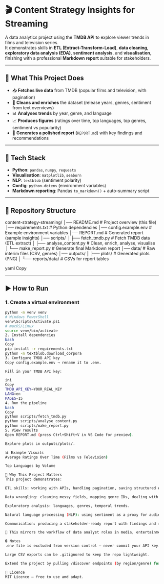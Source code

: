 # 🎬 Content Strategy Insights for Streaming  

A data analytics project using the **TMDB API** to explore viewer trends in films and television series.  
It demonstrates skills in **ETL (Extract-Transform-Load)**, **data cleaning**, **exploratory data analysis (EDA)**, **sentiment analysis**, and **visualisation**, finishing with a professional **Markdown report** suitable for stakeholders.  

---

## 🚀 What This Project Does  
- 📥 **Fetches live data** from TMDB (popular films and television, with pagination)  
- 🧹 **Cleans and enriches** the dataset (release years, genres, sentiment from text overviews)  
- 📊 **Analyses trends** by year, genre, and language  
- 📈 **Produces figures** (ratings over time, top languages, top genres, sentiment vs popularity)  
- 📝 **Generates a polished report** (`REPORT.md`) with key findings and recommendations  

---

## 🧰 Tech Stack  
- **Python**: `pandas`, `numpy`, `requests`  
- **Visualisation**: `matplotlib`, `seaborn`  
- **NLP**: `textblob` (sentiment polarity)  
- **Config**: `python-dotenv` (environment variables)  
- **Markdown reporting**: Pandas `to_markdown()` + auto-summary script  

---

## 📁 Repository Structure  

content-strategy-streaming/
│── README.md # Project overview (this file)
│── requirements.txt # Python dependencies
│── config.example.env # Example environment variables
│── REPORT.md # Generated report (sample insights)
│── scripts/
│ ├── fetch_tmdb.py # Fetch TMDB data (ETL extract)
│ ├── analyse_content.py # Clean, enrich, analyse, visualise
│ └── make_report.py # Generate final Markdown report
│── data/ # Raw interim files (CSV, genres)
│── outputs/
│ ├── plots/ # Generated plots (PNG)
│ └── reports/data/ # CSVs for report tables

yaml
Copy

---

## ▶️ How to Run  

### 1. Create a virtual environment  
```bash
python -m venv venv
# Windows PowerShell
venv\Scripts\Activate.ps1
# macOS/Linux
source venv/bin/activate
2. Install dependencies
bash
Copy
pip install -r requirements.txt
python -m textblob.download_corpora
3. Configure TMDB API key
Copy config.example.env → rename it to .env.

Fill in your TMDB API key:

ini
Copy
TMDB_API_KEY=YOUR_REAL_KEY
LANG=en
PAGES=15
4. Run the pipeline
bash
Copy
python scripts/fetch_tmdb.py
python scripts/analyse_content.py
python scripts/make_report.py
5. View results
Open REPORT.md (press Ctrl+Shift+V in VS Code for preview).

Explore plots in outputs/plots/.

📊 Example Visuals
Average Ratings Over Time (Films vs Television)

Top Languages by Volume

🎯 Why This Project Matters
This project demonstrates:

ETL skills: working with APIs, handling pagination, saving structured outputs.

Data wrangling: cleaning messy fields, mapping genre IDs, dealing with missing values.

Exploratory analysis: languages, genres, temporal trends.

Natural language processing (NLP): using sentiment as a proxy for audience reception.

Communication: producing a stakeholder-ready report with findings and recommendations.

📌 This mirrors the workflow of data analyst roles in media, entertainment, and marketing — making it ideal for a student portfolio or internship application.

🔒 Notes
.env file is excluded from version control — never commit your API key.

Large CSV exports can be .gitignored to keep the repo lightweight.

Extend the project by pulling /discover endpoints (by region/genre) for deeper strategy insights.

📄 Licence
MIT Licence – free to use and adapt.